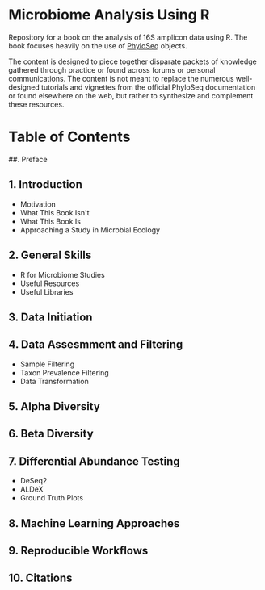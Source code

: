 # Microbiome Analysis Using R

Repository for a book on the analysis of 16S amplicon data using R. The book focuses heavily on the use of [PhyloSeq](https://joey711.github.io/phyloseq/) objects.

The content is designed to piece together disparate packets of knowledge gathered through practice or found across forums or personal communications. The content is not meant to replace the numerous well-designed tutorials and vignettes from the official PhyloSeq documentation or found elsewhere on the web, but rather to synthesize and complement these resources.

# Table of Contents

##. Preface

## 1. Introduction
  * Motivation
  * What This Book Isn't
  * What This Book Is
  * Approaching a Study in Microbial Ecology
  
## 2. General Skills

  * R for Microbiome Studies
  * Useful Resources
  * Useful Libraries
  
## 3. Data Initiation

## 4. Data Assesmment and Filtering

  * Sample Filtering
  * Taxon Prevalence Filtering
  * Data Transformation
  
## 5. Alpha Diversity

## 6. Beta Diversity

## 7. Differential Abundance Testing

  * DeSeq2
  * ALDeX
  * Ground Truth Plots

## 8. Machine Learning Approaches

## 9. Reproducible Workflows

## 10. Citations